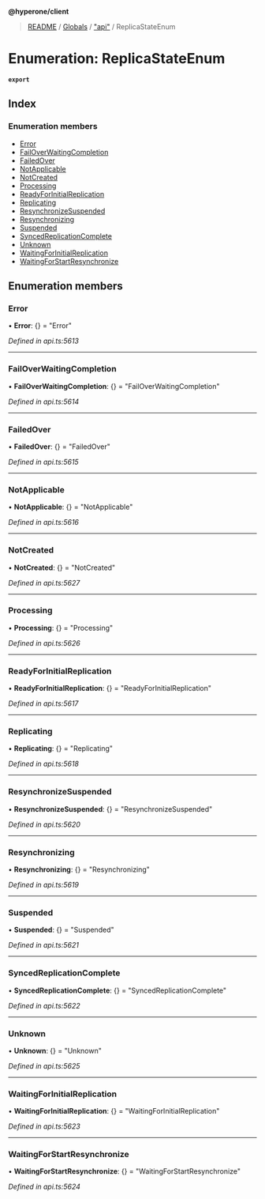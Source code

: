 **@hyperone/client**

> [README](../README.md) / [Globals](../globals.md) / ["api"](../modules/_api_.md) / ReplicaStateEnum

# Enumeration: ReplicaStateEnum

**`export`** 

## Index

### Enumeration members

* [Error](_api_.replicastateenum.md#error)
* [FailOverWaitingCompletion](_api_.replicastateenum.md#failoverwaitingcompletion)
* [FailedOver](_api_.replicastateenum.md#failedover)
* [NotApplicable](_api_.replicastateenum.md#notapplicable)
* [NotCreated](_api_.replicastateenum.md#notcreated)
* [Processing](_api_.replicastateenum.md#processing)
* [ReadyForInitialReplication](_api_.replicastateenum.md#readyforinitialreplication)
* [Replicating](_api_.replicastateenum.md#replicating)
* [ResynchronizeSuspended](_api_.replicastateenum.md#resynchronizesuspended)
* [Resynchronizing](_api_.replicastateenum.md#resynchronizing)
* [Suspended](_api_.replicastateenum.md#suspended)
* [SyncedReplicationComplete](_api_.replicastateenum.md#syncedreplicationcomplete)
* [Unknown](_api_.replicastateenum.md#unknown)
* [WaitingForInitialReplication](_api_.replicastateenum.md#waitingforinitialreplication)
* [WaitingForStartResynchronize](_api_.replicastateenum.md#waitingforstartresynchronize)

## Enumeration members

### Error

•  **Error**: {} = "Error"

*Defined in api.ts:5613*

___

### FailOverWaitingCompletion

•  **FailOverWaitingCompletion**: {} = "FailOverWaitingCompletion"

*Defined in api.ts:5614*

___

### FailedOver

•  **FailedOver**: {} = "FailedOver"

*Defined in api.ts:5615*

___

### NotApplicable

•  **NotApplicable**: {} = "NotApplicable"

*Defined in api.ts:5616*

___

### NotCreated

•  **NotCreated**: {} = "NotCreated"

*Defined in api.ts:5627*

___

### Processing

•  **Processing**: {} = "Processing"

*Defined in api.ts:5626*

___

### ReadyForInitialReplication

•  **ReadyForInitialReplication**: {} = "ReadyForInitialReplication"

*Defined in api.ts:5617*

___

### Replicating

•  **Replicating**: {} = "Replicating"

*Defined in api.ts:5618*

___

### ResynchronizeSuspended

•  **ResynchronizeSuspended**: {} = "ResynchronizeSuspended"

*Defined in api.ts:5620*

___

### Resynchronizing

•  **Resynchronizing**: {} = "Resynchronizing"

*Defined in api.ts:5619*

___

### Suspended

•  **Suspended**: {} = "Suspended"

*Defined in api.ts:5621*

___

### SyncedReplicationComplete

•  **SyncedReplicationComplete**: {} = "SyncedReplicationComplete"

*Defined in api.ts:5622*

___

### Unknown

•  **Unknown**: {} = "Unknown"

*Defined in api.ts:5625*

___

### WaitingForInitialReplication

•  **WaitingForInitialReplication**: {} = "WaitingForInitialReplication"

*Defined in api.ts:5623*

___

### WaitingForStartResynchronize

•  **WaitingForStartResynchronize**: {} = "WaitingForStartResynchronize"

*Defined in api.ts:5624*
